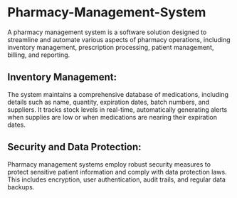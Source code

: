 # Pharmacy-Management-System
A pharmacy management system is a software solution designed to streamline and automate various aspects of pharmacy operations, including inventory management, prescription processing, patient management, billing, and reporting.

## Inventory Management: 
The system maintains a comprehensive database of medications, including details such as name, quantity, expiration dates, batch numbers, and suppliers. It tracks stock levels in real-time, automatically generating alerts when supplies are low or when medications are nearing their expiration dates.

## Security and Data Protection: 
Pharmacy management systems employ robust security measures to protect sensitive patient information and comply with data protection laws. This includes encryption, user authentication, audit trails, and regular data backups.
